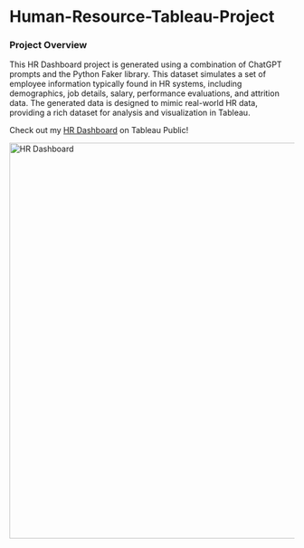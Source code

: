 # Human-Resource-Tableau-Project

### Project Overview

This HR Dashboard project is generated using a combination of ChatGPT prompts and the Python Faker library. This dataset simulates a set of employee information typically found in HR systems, including demographics, job details, salary, performance evaluations, and attrition data. The generated data is designed to mimic real-world HR data, providing a rich dataset for analysis and visualization in Tableau.

Check out my [HR Dashboard](https://public.tableau.com/app/profile/priyanka.gowtham/viz/HRDashboard_17376532046910/HRSummary/) on Tableau Public!  


<img width="699" alt="HR Dashboard" src="https://github.com/user-attachments/assets/5dd97e3b-2dc9-42ed-9736-b410b10a1a50" />






